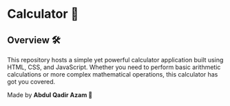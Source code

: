 # Calculator 🧮

## Overview 🛠️ 
This repository hosts a simple yet powerful calculator application built using HTML, CSS, and JavaScript. Whether you need to perform basic arithmetic calculations or more complex mathematical operations, this calculator has got you covered.

Made by **Abdul Qadir Azam 🚀**
